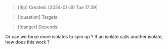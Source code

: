 
>[!tip] Created: [2024-01-30 Tue 17:39]

>[!question] Targets: 

>[!danger] Depends: 

Or can we force more isolates to spin up ?
If an isolate calls another isolate, how does this work ?